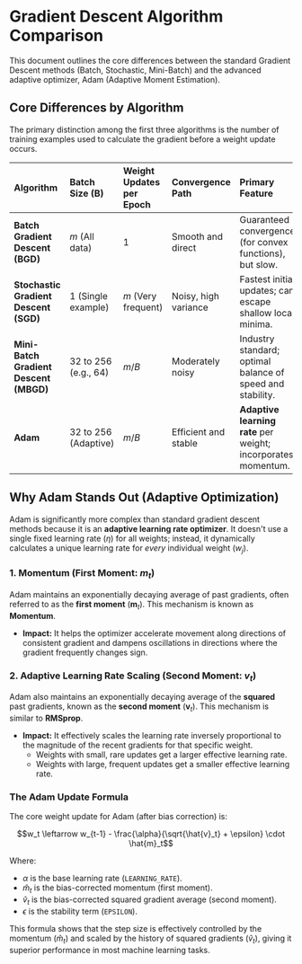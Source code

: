 # Gradient Descent Algorithm Comparison

This document outlines the core differences between the standard Gradient Descent methods (Batch, Stochastic, Mini-Batch) and the advanced adaptive optimizer, Adam (Adaptive Moment Estimation).

## Core Differences by Algorithm

The primary distinction among the first three algorithms is the number of training examples used to calculate the gradient before a weight update occurs.

| Algorithm | Batch Size (B) | Weight Updates per Epoch | Convergence Path | Primary Feature |
| :--- | :--- | :--- | :--- | :--- |
| **Batch Gradient Descent (BGD)** | $m$ (All data) | 1 | Smooth and direct | Guaranteed convergence (for convex functions), but slow. |
| **Stochastic Gradient Descent (SGD)** | 1 (Single example) | $m$ (Very frequent) | Noisy, high variance | Fastest initial updates; can escape shallow local minima. |
| **Mini-Batch Gradient Descent (MBGD)** | 32 to 256 (e.g., 64) | $m/B$ | Moderately noisy | Industry standard; optimal balance of speed and stability. |
| **Adam** | 32 to 256 (Adaptive) | $m/B$ | Efficient and stable | **Adaptive learning rate** per weight; incorporates momentum. |

## Why Adam Stands Out (Adaptive Optimization)

Adam is significantly more complex than standard gradient descent methods because it is an **adaptive learning rate optimizer**. It doesn't use a single fixed learning rate ($\eta$) for all weights; instead, it dynamically calculates a unique learning rate for *every* individual weight ($w_j$).

### 1. Momentum (First Moment: $m_t$)

Adam maintains an exponentially decaying average of past gradients, often referred to as the **first moment** ($\mathbf{m}_t$). This mechanism is known as **Momentum**.

* **Impact:** It helps the optimizer accelerate movement along directions of consistent gradient and dampens oscillations in directions where the gradient frequently changes sign.

### 2. Adaptive Learning Rate Scaling (Second Moment: $v_t$)

Adam also maintains an exponentially decaying average of the **squared** past gradients, known as the **second moment** ($\mathbf{v}_t$). This mechanism is similar to **RMSprop**.

* **Impact:** It effectively scales the learning rate inversely proportional to the magnitude of the recent gradients for that specific weight.
    * Weights with small, rare updates get a larger effective learning rate.
    * Weights with large, frequent updates get a smaller effective learning rate.

### The Adam Update Formula

The core weight update for Adam (after bias correction) is:

$$w_t \leftarrow w_{t-1} - \frac{\alpha}{\sqrt{\hat{v}_t} + \epsilon} \cdot \hat{m}_t$$

Where:
* $\alpha$ is the base learning rate (`LEARNING_RATE`).
* $\hat{m}_t$ is the bias-corrected momentum (first moment).
* $\hat{v}_t$ is the bias-corrected squared gradient average (second moment).
* $\epsilon$ is the stability term (`EPSILON`).

This formula shows that the step size is effectively controlled by the momentum ($\hat{m}_t$) and scaled by the history of squared gradients ($\hat{v}_t$), giving it superior performance in most machine learning tasks.